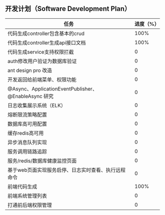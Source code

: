 ## 开发计划（Software Development Plan）
|  任务| 进度（%） |
|--|--|
|代码生成controller包含基本的crud  | 100% |
|代码生成controller生成api接口文档  | 100% |
|代码生成service支持权限拦截  | 0 |
|auth修改用户验证为数据库验证  | 0 |
|ant design pro 改造  | 0 |
|开发返回给前端菜单、权限功能  | 0 |
|@Async、ApplicationEventPublisher、@EnableAsync 研究  | 0 |
|日志收集展示系统（ELK）  | 0 |
|熔断限流策略配置  | 0 |
|数据库高可用配置  | 0 |
|缓存redis高可用  | 0 |
|异步消息队列实现  | 0 |
|服务调用链路追踪  | 0 |
|服务/redis/数据库健康监控页面  | 0 |
|基于web页面实现服务启停、日志实时查看、执行远程命令  | 0 |
|前端代码生成  | 100% |
|前端系统管理列表  | 0 |
|打通前后端权限管理  | 0 |







